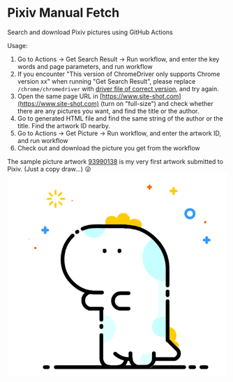 # Pixiv Manual Fetch
Search and download Pixiv pictures using GitHub Actions

Usage:
1. Go to Actions -> Get Search Result -> Run workflow, and enter the key words and page parameters, and run workflow
2. If you encounter "This version of ChromeDriver only supports Chrome version xx" when running "Get Search Result", please replace ```/chrome/chromedriver``` with [driver file of correct version](http://npm.taobao.org/mirrors/chromedriver/), and try again.
3. Open the same page URL in [https://www.site-shot.com](https://www.site-shot.com) (turn on "full-size") and check whether there are any pictures you want, and find the title or the author.
4. Go to generated HTML file and find the same string of the author or the title. Find the artwork ID nearby.
5. Go to Actions -> Get Picture -> Run workflow, and enter the artwork ID, and run workflow
6. Check out and download the picture you get from the workflow

The sample picture artwork [93990138](https://www.pixiv.net/en/artworks/93990138/) is my very first artwork submitted to Pixiv. (Just a copy draw...) 😜
[![93990138](93990138_%5BCOPY1DRAW%5D1Hello1World-by-No.5972.png)](https://www.pixiv.net/en/artworks/93990138/)
